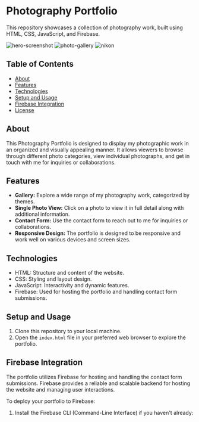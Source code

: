# Photography Portfolio

This repository showcases a collection of photography work, built using HTML, CSS, JavaScript, and Firebase.

![hero-screenshot](https://github.com/Matthew-Iwane/Photography-Portfolio/assets/78956743/7f0282db-43a2-4c61-b388-a22a75f85671)
![photo-gallery](https://github.com/Matthew-Iwane/Photography-Portfolio/assets/78956743/2b7ef121-f462-4ac7-87b1-3eea73c73a36)
![nikon](https://github.com/Matthew-Iwane/Photography-Portfolio/assets/78956743/48bbb746-b99c-488d-b1b5-8305a5cef4a2)


## Table of Contents

- [About](#about)
- [Features](#features)
- [Technologies](#technologies)
- [Setup and Usage](#setup-and-usage)
- [Firebase Integration](#firebase-integration)
- [License](#license)

## About

This Photography Portfolio is designed to display my photographic work in an organized and visually appealing manner. It allows viewers to browse through different photo categories, view individual photographs, and get in touch with me for inquiries or collaborations.

## Features

- **Gallery:** Explore a wide range of my photography work, categorized by themes.
- **Single Photo View:** Click on a photo to view it in full detail along with additional information.
- **Contact Form:** Use the contact form to reach out to me for inquiries or collaborations.
- **Responsive Design:** The portfolio is designed to be responsive and work well on various devices and screen sizes.

## Technologies

- HTML: Structure and content of the website.
- CSS: Styling and layout design.
- JavaScript: Interactivity and dynamic features.
- Firebase: Used for hosting the portfolio and handling contact form submissions.

## Setup and Usage

1. Clone this repository to your local machine.
2. Open the `index.html` file in your preferred web browser to explore the portfolio.

## Firebase Integration

The portfolio utilizes Firebase for hosting and handling the contact form submissions. Firebase provides a reliable and scalable backend for hosting the website and managing user interactions.

To deploy your portfolio to Firebase:

1. Install the Firebase CLI (Command-Line Interface) if you haven't already:
